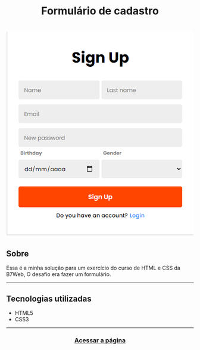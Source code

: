 <h1 align="center">
    Formulário de cadastro
</h1>

<h1 align="center">
    <img src="assets/images/page.png">
</h1>

<h2>Sobre</h2>
Essa é a minha solução para um exercício do curso de HTML e CSS da B7Web, O desafio era fazer um formulário.
 
---

<h2>Tecnologias utilizadas</h2>

<ul>
    <li>HTML5</li>
    <li>CSS3</li>
</ul>

---

<h3 align="center">
    <a href="https://grazziotti.github.io/formulario-de-cadastro/">Acessar a página</a>
</h3>